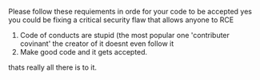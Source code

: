 Please follow these requiements in orde for your code to be accepted
yes you could be fixing a critical security flaw that allows anyone to RCE 

1) Code of conducts are stupid (the most popular one 'contributer covinant' the creator of it doesnt even follow it
2) Make good code and it gets accepted.

thats really all there is to it.
